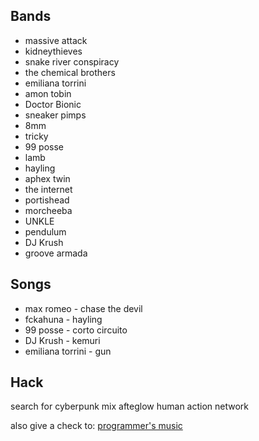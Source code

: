 ## Bands

* massive attack
* kidneythieves
* snake river conspiracy
* the chemical brothers
* emiliana torrini
* amon tobin
* Doctor Bionic
* sneaker pimps
* 8mm
* tricky
* 99 posse
* lamb
* hayling
* aphex twin
* the internet
* portishead
* morcheeba
* UNKLE
* pendulum
* DJ Krush 
* groove armada


## Songs
* max romeo - chase the devil
* fckahuna  - hayling
* 99 posse  - corto circuito
* DJ Krush  - kemuri
* emiliana torrini - gun

## Hack

search for cyberpunk mix
afteglow
human action network


also give a check to:
[programmer's music](https://www.programmersmusic.com/)
